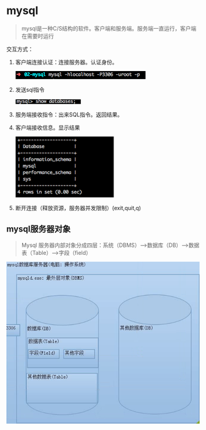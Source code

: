 # mysql

>mysql是一种C/S结构的软件。客户端和服务端。服务端一直运行，客户端在需要时运行

交互方式：

1. 客户端连接认证：连接服务器。认证身份。

    ![QQ20160928-1](QQ20160928-1.png)

2. 发送sql指令

    ![QQ20160928-0](QQ20160928-0.png)

3. 服务端接收指令：出来SQL指令。返回结果。

4. 客户端接收信息。显示结果

    ![QQ20160928-2](QQ20160928-2.png)

5. 断开连接（释放资源，服务器并发限制）(exit,quit,q)

## mysql服务器对象

>Mysql 服务器内部对象分成四层：系统（DBMS）—>数据库（DB）—>数据表（Table）—>字段（field）

 ![QQ20160928-3](QQ20160928-3.png)

